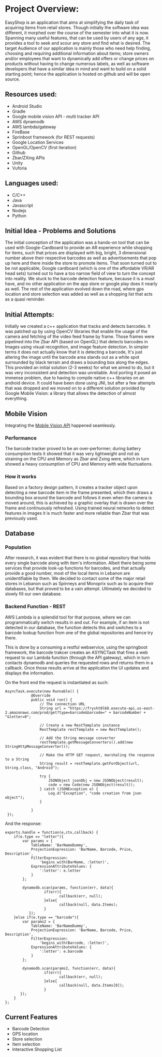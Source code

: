 # Project Overview: 
EasyShop is an application that aims at simplifying the daily task of acquiring items from retail stores. Though initially the software idea was different, it morphed over the course of the semester into what it is now. Spanning many useful features, that can be used by users of any age, it provides a tool to seek and scour any store and find what is desired. The target Audience of our application is mainly those who need help finding, choosing and requiring additional information about items; store owners and/or employees that want to dynamically add offers or change prices on products without having to change numerous labels, as well as software developers that have a similar idea in mind and want to build on a solid starting point; hence the application is hosted on github and will be open source. 
 
## Resources used: 
  * Android Studio 
  * Gradle
  * Google mobile vision API - multi tracker API 
  * AWS dynamodb 
  * AWS lambda/gateway 
  * FireBase 
  * Sprinboot framework (for REST requests) 
  * Google Location Services 
  * OpenGL/OpenCV (first iteration) 
  * Github 
  * Zbar/ZXing APIs 
  * Unity
  * Vuforia
 
## Languages used:
 * C/C++
 * Java
 * Javascript
 * Nodejs
 * Python 
 
 
## Initial Idea - Problems and Solutions 
The initial conception of the application was a hands-on tool that can be used with Google-Cardboard to provide an AR experience while shopping for items, such that prices are displayed with big, bright, 3 dimensional number above their respective barcodes as well as advertisements that pop up here and there inside the store to promote items. That soon turned out to be not applicable, Google cardboard (which is one of the affordable VR/AR head sets) turned out to have a too narrow field of view to turn the concept into reality. We stuck to the barcode detection feature, because it is a must have, and no other application on the app store or google play does it nearly as well. The rest of the application evolved down the road, where gps location and store selection was added as well as a shopping list that acts as a quasi reminder. 
 
## Initial Attempts: 
Initially we created a c++ application that tracks and detects barcodes. It was patched up by using OpenCV libraries that enable the usage of the camera and fetching of the video feed frame by frame. Those frames were pipelined into the Zbar API (based on OpenGL) that detects barcodes in Images using visual recognition, and image feature detection. In simpler terms it does not actually know that it is detecting a barcode, It's just altering the image until the barcode area stands out as a white spot surrounded by black terrain and draws a bounding box along the edges.  
This provided an initial solution (2-3 weeks) for what we aimed to do, but it was very inconsistent and detection was unreliable. And porting it posed an immense problem, due to having to compile native c++ libraries on an android device. It could have been done using JNI, but after a few attempts that was dropped and we moved on to a different solution provided by Google Mobile Vision: a library that allows the detection of almost everything. 
 
## Mobile Vision 
Integrating the [Mobile Vision API](https://github.com/googlesamples/android-vision/tree/master/visionSamples/barcode-reader) happened seamlessly.

### Performance
The barcode tracker proved to be an over-performer; during battery consumption tests it showed that it was very lightweight and not as straining on the CPU and Memory as Zbar and Zxing were, which in turn showed a heavy consumption of CPU and Memory with wide fluctuations. 

### How it works
Based on a factory design pattern, it creates a tracker object upon detecting a new barcode item in the frame presented, which then draws a bounding box around the barcode and follows it even when the camera is moved around, this is achieved by a graphic overlay that is drawn over the frame and continuously refreshed. Using trained neural networks to detect features in images it is much faster and more reliable than Zbar that was previously used. 
 
## Database 
### Population
After research, it was evident that there is no global repository that holds every single barcode along with item's information. Albeit there being some services that provide look-up functions for barcodes, and that actually provide a good number, most of the local items in Lebanon are unidentifiable by them. We decided to contact some of the major retail stores in Lebanon such as  Spinneys and Monoprix such as to acquire their databases, but that proved to be a vain attempt. Ultimately we decided to slowly fill our own database.

### Backend Function - REST
AWS Lambda is a splendid tool for that purpose, where we can programmatically switch results in and out. For example, if an item is not detected in our database, the function detects this and switches to a barcode lookup function from one of the global repositories and hence try there.

This is done by a consuming a restful webservice, using the springboot framework, the barcode trakcer creates an ASYNCTask that fires a web request to our Lambda function (through the API gateway), which in turn contacts dynamodb and queries the requested rows and returns them in a callback. Once those results arrive at the application the UI updates and displays the information.

On the front end the request is instantiated as such:
```
AsyncTask.execute(new Runnable() {
            @Override
            public void run() {
                // The connection URL
                String url = "https://frysht0l68.execute-api.us-east-2.amazonaws.com/prod/get?type=barcode&barcode=" + barcodeNumber + "&letter=0";

                // Create a new RestTemplate instance
                RestTemplate restTemplate = new RestTemplate();

                // Add the String message converter
                restTemplate.getMessageConverters().add(new StringHttpMessageConverter());

                // Make the HTTP GET request, marshaling the response to a String
                String result = restTemplate.getForObject(url, String.class, "Android");

                try {
                    JSONObject jsonObj = new JSONObject(result);
                    code = new Code(new JSONObject(result));
                } catch (JSONException e) {
                    Log.d("Exception", "code creation from json object");
                }

            }
 });
```

And the response:
```
exports.handle = function(e,ctx,callback) {
    if(e.type == "letter"){
        var params = {
            TableName: 'BarNameDummy',
            ProjectionExpression: 'BarName, Barcode, Price, Description',
            FilterExpression: 
                'begins_with(BarName, :letter)',
            ExpressionAttributeValues: {
                ':letter': e.letter
            }
        };  
      
        dynamodb.scan(params, function(err, data){
		          if(err){
			             callback(err, null);
		          }else{
			             callback(null, data.Items);
		          }
	       });
    }else if(e.type == "barcode"){
        var params2 = {
            TableName: 'BarNameDummy',
            ProjectionExpression: 'BarName, Barcode, Price, Description',
            FilterExpression: 
                'begins_with(Barcode, :letter)',
            ExpressionAttributeValues: {
                ':letter': e.barcode
            }
        }; 
        
        dynamodb.scan(params2, function(err, data){
		          if(err){
			             callback(err, null);
		          }else{
			             callback(null, data.Items[0]);
	    	      }
       });
    }
};
```
 
## Current Features 
* Barcode Detection 
* GPS location 
* Store selection 
* Item selection 
* Interactive Shopping List  
